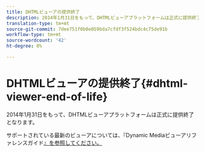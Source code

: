 ```yaml
---
title: DHTMLビューアの提供終了
description: 2014年1月31日をもって、DHTMLビューアプラットフォームは正式に提供終了となります。
translation-type: tm+mt
source-git-commit: 7dee751f0b0e059bda7cfdf3f524bdc4c75de91b
workflow-type: tm+mt
source-wordcount: '42'
ht-degree: 0%

---
```



# DHTMLビューアの提供終了{#dhtml-viewer-end-of-life}

2014年1月31日をもって、DHTMLビューアプラットフォームは正式に提供終了となります。

サポートされている最新のビューアについては、『Dynamic Mediaビューアリファレンスガイド[』を参照してください。](https://experienceleague.adobe.com/docs/dynamic-media-developer-resources/library/home.html)